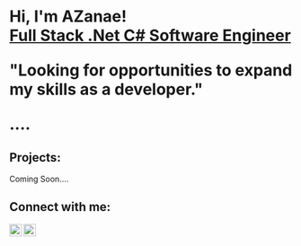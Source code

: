 <h1>Hi, I'm AZanae! <br/><a href="https://github.com/abondbrooks"><a href="https://www.linkedin.com/in/abondbrooks/"> Full Stack .Net C# Software Engineer</a>
<p>"Looking for opportunities to expand my skills as a developer."</p>

....

<h2>Projects:</h2>
  Coming Soon....
 

<h2>Connect with me:</h2>

[<img align="left" alt="AZanaeBondBrooks | Twitter" width="22px" src="https://cdn.jsdelivr.net/npm/simple-icons@v3/icons/twitter.svg" />][twitter]
[<img align="left" alt="AZanaeBondBrooks | LinkedIn" width="22px" src="https://cdn.jsdelivr.net/npm/simple-icons@v3/icons/linkedin.svg" />][linkedin]

[twitter]: https://twitter.com/abondbrooks
[linkedin]: https://linkedin.com/in/abondbrooks
